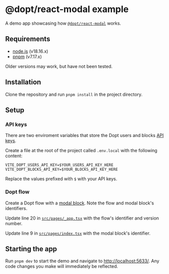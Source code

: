 # @dopt/react-modal example

A demo app showcasing how [`@dopt/react-modal`](https://github.com/dopt/odopt/tree/main/components/%40dopt/react/modal) works.

## Requirements

- [node.js](https://nodejs.org/) (v18.16.x)
- [pnpm](https://pnpm.io/) (v7.17.x)

Older versions may work, but have not been tested.

## Installation

Clone the repository and run `pnpm install` in the project directory.

## Setup

### API keys

There are two enviroment variables that store the Dopt users and blocks [API keys](https://docs.dopt.com/setup/api-keys/).

Create a file at the root of the project called `.env.local` with the following content:

```
VITE_DOPT_USERS_API_KEY=$YOUR_USERS_API_KEY_HERE
VITE_DOPT_BLOCKS_API_KEY=$YOUR_BLOCKS_API_KEY_HERE
```

Replace the values prefixed with `$` with your API keys.

### Dopt flow

Create a Dopt flow with a [modal block](https://docs.dopt.com/concepts/blocks/modal/). Note the flow and modal block's identifiers.

Update line 20 in [`src/pages/_app.tsx`](./src/pages/_app.tsx#L20) with the flow's identifier and version number.

Update line 9 in [`src/pages/index.tsx`](./src/pages/index.tsx#L9) with the modal block's identifier.

## Starting the app

Run `pnpm dev` to start the demo and navigate to [http://localhost:5633/](http://localhost:5633/). Any code changes you make will immediately be reflected.
